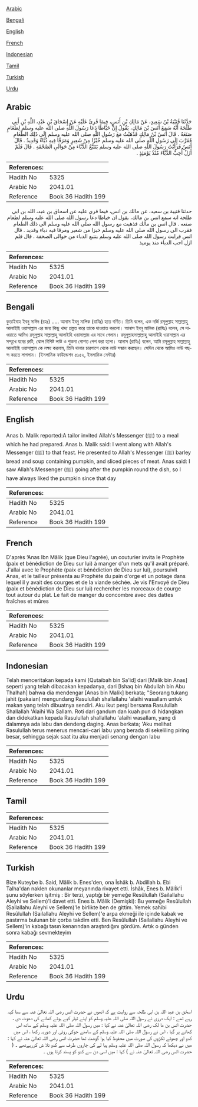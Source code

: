 [Arabic](#arabic)

[Bengali](#bengali)

[English](#english)

[French](#french)

[Indonesian](#indonesian)

[Tamil](#tamil)

[Turkish](#turkish)

[Urdu](#urdu)

## Arabic


<div dir="rtl" lang="ar" style={{fontSize:'larger',backgroundColor:'#f8f9fa',padding:20}}>
حَدَّثَنَا قُتَيْبَةُ بْنُ سَعِيدٍ، عَنْ مَالِكِ بْنِ أَنَسٍ، فِيمَا قُرِئَ عَلَيْهِ عَنْ إِسْحَاقَ بْنِ عَبْدِ، اللَّهِ بْنِ أَبِي طَلْحَةَ أَنَّهُ سَمِعَ أَنَسَ بْنَ مَالِكٍ، يَقُولُ إِنَّ خَيَّاطًا دَعَا رَسُولَ اللَّهِ صلى الله عليه وسلم لِطَعَامٍ صَنَعَهُ ‏.‏ قَالَ أَنَسُ بْنُ مَالِكٍ فَذَهَبْتُ مَعَ رَسُولِ اللَّهِ صلى الله عليه وسلم إِلَى ذَلِكَ الطَّعَامِ فَقَرَّبَ إِلَى رَسُولِ اللَّهِ صلى الله عليه وسلم خُبْزًا مِنْ شَعِيرٍ وَمَرَقًا فِيهِ دُبَّاءٌ وَقَدِيدٌ ‏.‏ قَالَ أَنَسٌ فَرَأَيْتُ رَسُولَ اللَّهِ صلى الله عليه وسلم يَتَتَبَّعُ الدُّبَّاءَ مِنْ حَوَالَىِ الصَّحْفَةِ ‏.‏ قَالَ فَلَمْ أَزَلْ أُحِبُّ الدُّبَّاءَ مُنْذُ يَوْمَئِذٍ ‏.‏
</div>
<div style={{backgroundColor:'#f8f9fa',padding:20, marginBottom: 10}}><table> <thead> <tr> <th>References:</th> <th></th> </tr> </thead> <tbody><tr><td>Hadith No</td><td>5325</td></tr><tr><td>Arabic No</td><td>2041.01</td></tr><tr><td>Reference</td><td>Book 36 Hadith 199</td></tr></tbody></table></div>


<div dir="rtl" lang="ar" style={{fontSize:'larger',backgroundColor:'#f8f9fa',padding:20}}>
حدثنا قتيبة بن سعيد، عن مالك بن انس، فيما قري عليه عن اسحاق بن عبد، الله بن ابي طلحة انه سمع انس بن مالك، يقول ان خياطا دعا رسول الله صلى الله عليه وسلم لطعام صنعه . قال انس بن مالك فذهبت مع رسول الله صلى الله عليه وسلم الى ذلك الطعام فقرب الى رسول الله صلى الله عليه وسلم خبزا من شعير ومرقا فيه دباء وقديد . قال انس فرايت رسول الله صلى الله عليه وسلم يتتبع الدباء من حوالى الصحفة . قال فلم ازل احب الدباء منذ يوميذ
</div>
<div style={{backgroundColor:'#f8f9fa',padding:20, marginBottom: 10}}><table> <thead> <tr> <th>References:</th> <th></th> </tr> </thead> <tbody><tr><td>Hadith No</td><td>5325</td></tr><tr><td>Arabic No</td><td>2041.01</td></tr><tr><td>Reference</td><td>Book 36 Hadith 199</td></tr></tbody></table></div>

## Bengali


<div dir="ltr" lang="bn" style={{fontSize:'larger',backgroundColor:'#f8f9fa',padding:20}}>
কুতাইবাহ ইবনু সাঈদ (রহঃ) ..... আনাস ইবনু মালিক (রাযিঃ) হতে বর্ণিত। তিনি বলেন, এক দর্জি রসূলুল্লাহ সাল্লাল্লাহু আলাইহি ওয়াসাল্লাম এর জন্য কিছু খাদ্য প্রস্তুত করে তাকে দাওয়াত করলো। আনাস ইবনু মালিক (রাযিঃ) বলেন, সে দাওয়াতে আমিও রসূলুল্লাহ সাল্লাল্লাহু আলাইহি ওয়াসাল্লাম এর সাথে গেলাম। রসূলুল্লাহসাল্লাল্লাহু আলাইহি ওয়াসাল্লাম এর সম্মুখে যবের রুটি, ঝোল বিশিষ্ট লাউ ও শুকনা গোশত পেশ করা হলো। আনাস (রাযিঃ) বলেন, আমি রসূলুল্লাহ সাল্লাল্লাহু আলাইহি ওয়াসাল্লাম কে লক্ষ্য করলাম, তিনি থালার চারপাশে থেকে লাউ সন্ধান করছেন। সেদিন থেকে আমিও লাউ পছন্দ করতে লাগলাম। (ইসলামিক ফাউন্ডেশন ৫১৫২, ইসলামিক সেন্টার)
</div>
<div style={{backgroundColor:'#f8f9fa',padding:20, marginBottom: 10}}><table> <thead> <tr> <th>References:</th> <th></th> </tr> </thead> <tbody><tr><td>Hadith No</td><td>5325</td></tr><tr><td>Arabic No</td><td>2041.01</td></tr><tr><td>Reference</td><td>Book 36 Hadith 199</td></tr></tbody></table></div>

## English


<div dir="ltr" lang="en" style={{fontSize:'larger',backgroundColor:'#f8f9fa',padding:20}}>
Anas b. Malik reported:A tailor invited Allah's Messenger (ﷺ) to a meal which he had prepared. Anas b. Malik said: I went along with Allah's Messenger (ﷺ) to that feast. He presented to Allah's Messenger (ﷺ) barley bread and soup containing pumpkin, and sliced pieces of meat. Anas said: I saw Allah's Messenger (ﷺ) going after the pumpkin round the dish, so I have always liked the pumpkin since that day
</div>
<div style={{backgroundColor:'#f8f9fa',padding:20, marginBottom: 10}}><table> <thead> <tr> <th>References:</th> <th></th> </tr> </thead> <tbody><tr><td>Hadith No</td><td>5325</td></tr><tr><td>Arabic No</td><td>2041.01</td></tr><tr><td>Reference</td><td>Book 36 Hadith 199</td></tr></tbody></table></div>

## French


<div dir="ltr" lang="fr" style={{fontSize:'larger',backgroundColor:'#f8f9fa',padding:20}}>
D'après ‘Anas Ibn Mâlik (que Dieu l'agrée), un couturier invita le Prophète (paix et bénédiction de Dieu sur lui) à manger d'un mets qu'il avait préparé. J'allai avec le Prophète (paix et bénédiction de Dieu sur lui), poursuivit Anas, et le tailleur présenta au Prophète du pain d'orge et un potage dans lequel il y avait des courges et de la viande séchée. Je vis l'Envoyé de Dieu (paix et bénédiction de Dieu sur lui) rechercher les morceaux de courge tout autour du plat. Le fait de manger du concombre avec des dattes fraîches et mûres
</div>
<div style={{backgroundColor:'#f8f9fa',padding:20, marginBottom: 10}}><table> <thead> <tr> <th>References:</th> <th></th> </tr> </thead> <tbody><tr><td>Hadith No</td><td>5325</td></tr><tr><td>Arabic No</td><td>2041.01</td></tr><tr><td>Reference</td><td>Book 36 Hadith 199</td></tr></tbody></table></div>

## Indonesian


<div dir="ltr" lang="id" style={{fontSize:'larger',backgroundColor:'#f8f9fa',padding:20}}>
Telah menceritakan kepada kami [Qutaibah bin Sa'id] dari [Malik bin Anas] seperti yang telah dibacakan kepadanya, dari [Ishaq bin Abdullah bin Abu Thalhah] bahwa dia mendengar [Anas bin Malik] berkata; "Seorang tukang jahit (pakaian) mengundang Rasulullah shallallahu 'alaihi wasallam untuk makan yang telah dibuatnya sendiri. Aku ikut pergi bersama Rasulullah Shallallah 'Alaihi Wa Sallam. Roti dari gandum dan kuah pun di hidangkan dan didekatkan kepada Rasulullah shallallahu 'alaihi wasallam, yang di dalamnya ada labu dan dendeng daging. Anas berkata; 'Aku melihat Rasulullah terus menerus mencari-cari labu yang berada di sekeliling piring besar, sehingga sejak saat itu aku menjadi senang dengan labu
</div>
<div style={{backgroundColor:'#f8f9fa',padding:20, marginBottom: 10}}><table> <thead> <tr> <th>References:</th> <th></th> </tr> </thead> <tbody><tr><td>Hadith No</td><td>5325</td></tr><tr><td>Arabic No</td><td>2041.01</td></tr><tr><td>Reference</td><td>Book 36 Hadith 199</td></tr></tbody></table></div>

## Tamil


<div dir="ltr" lang="ta" style={{fontSize:'larger',backgroundColor:'#f8f9fa',padding:20}}>

</div>
<div style={{backgroundColor:'#f8f9fa',padding:20, marginBottom: 10}}><table> <thead> <tr> <th>References:</th> <th></th> </tr> </thead> <tbody><tr><td>Hadith No</td><td>5325</td></tr><tr><td>Arabic No</td><td>2041.01</td></tr><tr><td>Reference</td><td>Book 36 Hadith 199</td></tr></tbody></table></div>

## Turkish


<div dir="ltr" lang="tr" style={{fontSize:'larger',backgroundColor:'#f8f9fa',padding:20}}>
Bize Kuteybe b. Said, Mâlik b. Enes'den, ona İshâk b. Abdillah b. Ebi Talha'dan naklen okunanlar meyanında rivayet etti. İshâk, Enes b. Mâlİk'İ şunu söylerken işitmiş : Bir terzi, yaptığı bir yemeğe Resûlullah (Sailallahu Aleyhi ve Sellem)'i davet etti. Enes b. Mâlik (Demişki): Bu yemeğe Resûlullah (Sailallahu Aleyhi ve Sellem)'le birlikte ben de gittim. Yemek sahibi Resûlullah (Sailallahu Aleyhi ve Sellem)'e arpa ekmeği ile içinde kabak ve pastırma bulunan bir çorba takdim etti. Ben Resûlullah (Sailallahu Aleyhi ve Sellem)'in kabağı tasın kenarından araştırdığını gördüm. Artık o günden sonra kabağı sevmekteyim
</div>
<div style={{backgroundColor:'#f8f9fa',padding:20, marginBottom: 10}}><table> <thead> <tr> <th>References:</th> <th></th> </tr> </thead> <tbody><tr><td>Hadith No</td><td>5325</td></tr><tr><td>Arabic No</td><td>2041.01</td></tr><tr><td>Reference</td><td>Book 36 Hadith 199</td></tr></tbody></table></div>

## Urdu


<div dir="rtl" lang="ur" style={{fontSize:'larger',backgroundColor:'#f8f9fa',padding:20}}>
اسحٰق بن عبد اللہ بن ابی طلحہ سے روایت ہے کہ انھوں نے حضرت انس رضی اللہ تعالیٰ عنہ سے سنا کہہ رہے تھے : ایک درزی نے رسول اللہ صلی اللہ علیہ وسلم کو اپنے تیار کیے ہوئے کھانے کی دعوت دی ، حضرت انس بن ما لک رضی اللہ تعالیٰ عنہ نے کہا : میں رسول اللہ صلی اللہ علیہ وسلم کے ساتھ اس کھانے پر گیا ، اس نے رسول اللہ صلی اللہ علیہ وسلم کے سامنے جوکی روٹی اور شوربہ رکھا ، اس میں کدو اور چھوٹے ٹکڑوں کی صورت میں محفوظ کیا ہوا گوشت تھا حضرت انس رضی اللہ تعالیٰ عنہ نے کہا : میں نے دیکھا کہ رسول اللہ صلی اللہ علیہ وسلم پیا لے کی چاروں طرف سے کدو تلا ش کررہےتھے ۔ ( حضرت انس رضی اللہ تعالیٰ عنہ نے ) کہا : میں اسی دن سے کدو کو پسند کرتا ہوں ۔
</div>
<div style={{backgroundColor:'#f8f9fa',padding:20, marginBottom: 10}}><table> <thead> <tr> <th>References:</th> <th></th> </tr> </thead> <tbody><tr><td>Hadith No</td><td>5325</td></tr><tr><td>Arabic No</td><td>2041.01</td></tr><tr><td>Reference</td><td>Book 36 Hadith 199</td></tr></tbody></table></div>